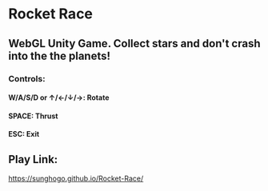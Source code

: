 # Rocket Race

## WebGL Unity Game. Collect stars and don't crash into the the planets!

### Controls:

#### W/A/S/D or ↑/←/↓/→: Rotate

#### SPACE: Thrust

#### ESC: Exit

## Play Link:
https://sunghogo.github.io/Rocket-Race/
